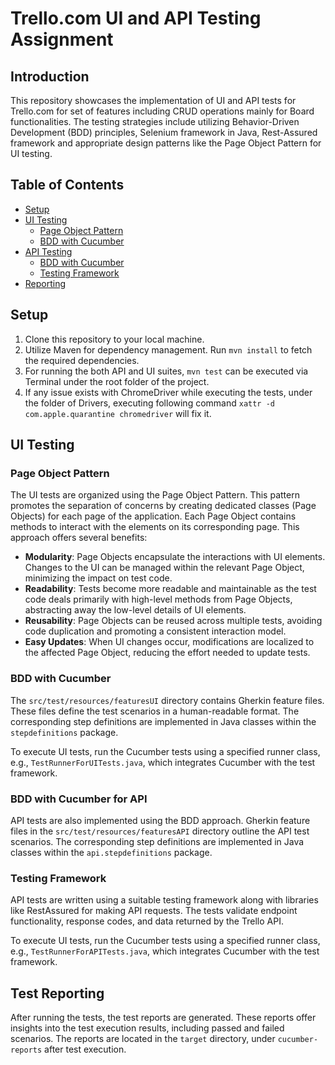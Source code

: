 # Trello.com UI and API Testing Assignment

## Introduction

This repository showcases the implementation of UI and API tests for Trello.com for set of features including CRUD operations mainly for Board functionalities. The testing strategies include utilizing Behavior-Driven Development (BDD) principles, Selenium framework in Java, Rest-Assured framework and appropriate design patterns like the Page Object Pattern for UI testing.

## Table of Contents

- [Setup](#setup)
- [UI Testing](#ui-testing)
    - [Page Object Pattern](#page-object-pattern)
    - [BDD with Cucumber](#bdd-with-cucumber)
- [API Testing](#api-testing)
    - [BDD with Cucumber](#bdd-with-cucumber-for-api)
    - [Testing Framework](#testing-framework)
- [Reporting](#reporting)


## Setup

1. Clone this repository to your local machine.
2. Utilize Maven for dependency management. Run `mvn install` to fetch the required dependencies.
3. For running the both API and UI suites, `mvn test` can be executed via Terminal under the root folder of the project.
4. If any issue exists with ChromeDriver while executing the tests, under the folder of Drivers, executing following command `xattr -d com.apple.quarantine chromedriver` will fix it.


## UI Testing

### Page Object Pattern

The UI tests are organized using the Page Object Pattern. This pattern promotes the separation of concerns by creating dedicated classes (Page Objects) for each page of the application. Each Page Object contains methods to interact with the elements on its corresponding page. This approach offers several benefits:

- **Modularity**: Page Objects encapsulate the interactions with UI elements. Changes to the UI can be managed within the relevant Page Object, minimizing the impact on test code.
- **Readability**: Tests become more readable and maintainable as the test code deals primarily with high-level methods from Page Objects, abstracting away the low-level details of UI elements.
- **Reusability**: Page Objects can be reused across multiple tests, avoiding code duplication and promoting a consistent interaction model.
- **Easy Updates**: When UI changes occur, modifications are localized to the affected Page Object, reducing the effort needed to update tests.

### BDD with Cucumber

The `src/test/resources/featuresUI` directory contains Gherkin feature files. These files define the test scenarios in a human-readable format. The corresponding step definitions are implemented in Java classes within the `stepdefinitions` package.

To execute UI tests, run the Cucumber tests using a specified runner class, e.g., `TestRunnerForUITests.java`, which integrates Cucumber with the test framework.

### BDD with Cucumber for API

API tests are also implemented using the BDD approach. Gherkin feature files in the `src/test/resources/featuresAPI` directory outline the API test scenarios. The corresponding step definitions are implemented in Java classes within the `api.stepdefinitions` package.

### Testing Framework

API tests are written using a suitable testing framework along with libraries like RestAssured for making API requests. The tests validate endpoint functionality, response codes, and data returned by the Trello API.

To execute UI tests, run the Cucumber tests using a specified runner class, e.g., `TestRunnerForAPITests.java`, which integrates Cucumber with the test framework.

## Test Reporting

After running the tests, the test reports are generated. These reports offer insights into the test execution results, including passed and failed scenarios. The reports are located in the `target` directory, under `cucumber-reports` after test execution.




